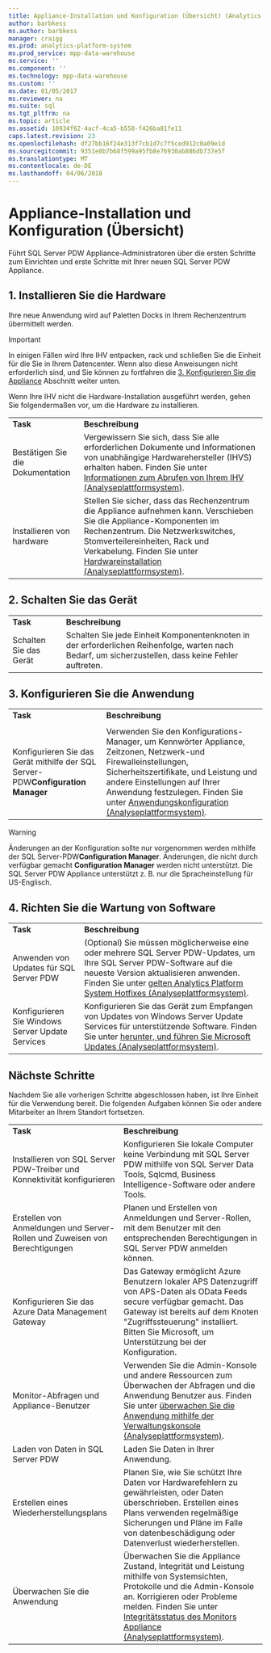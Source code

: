 ```yaml
---
title: Appliance-Installation und Konfiguration (Übersicht) (Analytics Platform System)
author: barbkess
ms.author: barbkess
manager: craigg
ms.prod: analytics-platform-system
ms.prod_service: mpp-data-warehouse
ms.service: ''
ms.component: ''
ms.technology: mpp-data-warehouse
ms.custom: ''
ms.date: 01/05/2017
ms.reviewer: na
ms.suite: sql
ms.tgt_pltfrm: na
ms.topic: article
ms.assetid: 10934f62-4acf-4ca5-b550-f426ba81fe11
caps.latest.revision: 23
ms.openlocfilehash: df27bb16f24e313f7cb1d7c7f5ced912c0a09e1d
ms.sourcegitcommit: 9351e8b7b68f599a95fb8e76930ab886db737e5f
ms.translationtype: MT
ms.contentlocale: de-DE
ms.lasthandoff: 04/06/2018
---
```

# <a name="appliance-installation-and-configuration-overview"></a>Appliance-Installation und Konfiguration (Übersicht)
Führt SQL Server PDW Appliance-Administratoren über die ersten Schritte zum Einrichten und erste Schritte mit Ihrer neuen SQL Server PDW Appliance.  
  
<!-- MISSING LINKS ## <a name="BeforeYouBegin"></a>Before You Begin  
Before you begin to install, configure, and use your new appliance, we recommend reviewing information about the appliance components. Review the following to familiarize yourself with the appliance:  
  
-   Review [Understanding the Appliance Nodes and Hardware (SQL Server PDW)](assetId:///f60f419f-d1e1-403d-8cf9-07e7ef6d6627) to be sure you understand the components included in your new appliance.  
  
-   Review [Connecting to SQL Server PDW (SQL Server PDW)](assetId:///721851d5-e521-4d5b-ba6d-8e2e9d3c7808) to understand how and when appliance administrators will connect to each appliance node.  
-->

## <a name="InstallHardware"></a>1. Installieren Sie die Hardware  
Ihre neue Anwendung wird auf Paletten Docks in Ihrem Rechenzentrum übermittelt werden.  
  
> [!IMPORTANT]  
> In einigen Fällen wird Ihre IHV entpacken, rack und schließen Sie die Einheit für die Sie in Ihrem Datencenter. Wenn also diese Anweisungen nicht erforderlich sind, und Sie können zu fortfahren die [3. Konfigurieren Sie die Appliance](#ConfigureAppliance) Abschnitt weiter unten.  
  
Wenn Ihre IHV nicht die Hardware-Installation ausgeführt werden, gehen Sie folgendermaßen vor, um die Hardware zu installieren.  
  
|||  
|-|-|  
|**Task**|**Beschreibung**|  
|Bestätigen Sie die Dokumentation|Vergewissern Sie sich, dass Sie alle erforderlichen Dokumente und Informationen von unabhängige Hardwarehersteller (IHVS) erhalten haben. Finden Sie unter [Informationen zum Abrufen von Ihrem IHV &#40;Analyseplattformsystem&#41;](information-to-obtain-from-your-ihv.md).|  
|Installieren von hardware|Stellen Sie sicher, dass das Rechenzentrum die Appliance aufnehmen kann. Verschieben Sie die Appliance-Komponenten im Rechenzentrum. Die Netzwerkswitches, Stomverteilereinheiten, Rack und Verkabelung. Finden Sie unter [Hardwareinstallation &#40;Analyseplattformsystem&#41;](hardware-installation.md).|  
  
## <a name="PowerOnAppliance"></a>2. Schalten Sie das Gerät  
  
|||  
|-|-|  
|**Task**|**Beschreibung**|  
|Schalten Sie das Gerät|Schalten Sie jede Einheit Komponentenknoten in der erforderlichen Reihenfolge, warten nach Bedarf, um sicherzustellen, dass keine Fehler auftreten.|  
  
## <a name="ConfigureAppliance"></a>3. Konfigurieren Sie die Anwendung  
  
|||  
|-|-|  
|**Task**|**Beschreibung**|  
|||  
|Konfigurieren Sie das Gerät mithilfe der SQL Server-PDW**Configuration Manager**|Verwenden Sie den Konfigurations-Manager, um Kennwörter Appliance, Zeitzonen, Netzwerk-und Firewalleinstellungen, Sicherheitszertifikate, und Leistung und andere Einstellungen auf Ihrer Anwendung festzulegen. Finden Sie unter [Anwendungskonfiguration &#40;Analyseplattformsystem&#41;](appliance-configuration.md).|  
  
> [!WARNING]  
> Änderungen an der Konfiguration sollte nur vorgenommen werden mithilfe der SQL Server-PDW**Configuration Manager**. Änderungen, die nicht durch verfügbar gemacht **Configuration Manager** werden nicht unterstützt. Die SQL Server PDW Appliance unterstützt z. B. nur die Spracheinstellung für US-Englisch.  
  
## <a name="SoftwareServicing"></a>4. Richten Sie die Wartung von Software  
  
|||  
|-|-|  
|**Task**|**Beschreibung**|  
|Anwenden von Updates für SQL Server PDW|(Optional) Sie müssen möglicherweise eine oder mehrere SQL Server PDW-Updates, um Ihre SQL Server PDW-Software auf die neueste Version aktualisieren anwenden. Finden Sie unter [gelten Analytics Platform System Hotfixes &#40;Analyseplattformsystem&#41;](apply-analytics-platform-system-hotfixes.md).|  
|Konfigurieren Sie Windows Server Update Services|Konfigurieren Sie das Gerät zum Empfangen von Updates von Windows Server Update Services für unterstützende Software. Finden Sie unter [herunter, und führen Sie Microsoft Updates &#40;Analyseplattformsystem&#41;](download-and-apply-microsoft-updates.md).|  
  
## <a name="NextSteps"></a>Nächste Schritte  
Nachdem Sie alle vorherigen Schritte abgeschlossen haben, ist Ihre Einheit für die Verwendung bereit. Die folgenden Aufgaben können Sie oder andere Mitarbeiter an Ihrem Standort fortsetzen.  
  
|||  
|-|-|  
|**Task**|**Beschreibung**|  
|Installieren von SQL Server PDW-Treiber und Konnektivität konfigurieren|Konfigurieren Sie lokale Computer keine Verbindung mit SQL Server PDW mithilfe von SQL Server Data Tools, Sqlcmd, Business Intelligence-Software oder andere Tools. <!-- MISSING LINKS See [Client Tools (SQL Server PDW)](assetId:///721851d5-e521-4d5b-ba6d-8e2e9d3c7808).-->|  
|Erstellen von Anmeldungen und Server-Rollen und Zuweisen von Berechtigungen|Planen und Erstellen von Anmeldungen und Server-Rollen, mit dem Benutzer mit den entsprechenden Berechtigungen in SQL Server PDW anmelden können. <!-- MISSING LINKS See [PDW Permissions &#40;SQL Server PDW&#41;](../sqlpdw/pdw-permissions-sql-server-pdw.md).-->|  
|Konfigurieren Sie das Azure Data Management Gateway|Das Gateway ermöglicht Azure Benutzern lokaler APS Datenzugriff von APS-Daten als OData Feeds secure verfügbar gemacht. Das Gateway ist bereits auf dem Knoten "Zugriffssteuerung" installiert. Bitten Sie Microsoft, um Unterstützung bei der Konfiguration.|  
|Monitor-Abfragen und Appliance-Benutzer|Verwenden Sie die Admin-Konsole und andere Ressourcen zum Überwachen der Abfragen und die Anwendung Benutzer aus. Finden Sie unter [überwachen Sie die Anwendung mithilfe der Verwaltungskonsole &#40;Analyseplattformsystem&#41;](monitor-the-appliance-by-using-the-admin-console.md)<!-- MISSING LINKS and [User Sessions &#40;SQL Server PDW&#41;](../sqlpdw/user-sessions-sql-server-pdw.md)-->.|  
|Laden von Daten in SQL Server PDW|Laden Sie Daten in Ihrer Anwendung. <!-- MISSING LINKS See [Load &#40;SQL Server PDW&#41;](../sqlpdw/load-sql-server-pdw.md).-->|  
|Erstellen eines Wiederherstellungsplans|Planen Sie, wie Sie schützt Ihre Daten vor Hardwarefehlern zu gewährleisten, oder Daten überschrieben. Erstellen eines Plans verwenden regelmäßige Sicherungen und Pläne im Falle von datenbeschädigung oder Datenverlust wiederherstellen. <!-- MISSING LINKS See [Create a Disaster Recovery Plan &#40;SQL Server PDW&#41;](../sqlpdw/create-a-disaster-recovery-plan-sql-server-pdw.md).-->|  
|Überwachen Sie die Anwendung|Überwachen Sie die Appliance Zustand, Integrität und Leistung mithilfe von Systemsichten, Protokolle und die Admin-Konsole an. Korrigieren oder Probleme melden. Finden Sie unter [Integritätsstatus des Monitors Appliance &#40;Analyseplattformsystem&#41;](../relational-databases/system-dynamic-management-views/sys-dm-pdw-component-health-status-transact-sql.md).|  
